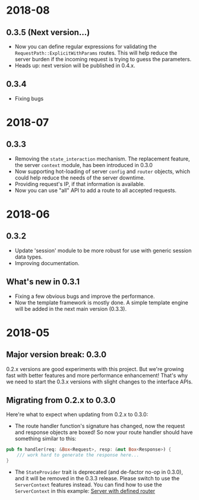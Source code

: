 # 2018-08
## 0.3.5 (Next version...)
- Now you can define regular expressions for validating the `RequestPath::ExplicitWithParams` 
routes. This will help reduce the server burden if the incoming request is trying to guess the parameters.
- Heads up: next version will be published in 0.4.x.

## 0.3.4
- Fixing bugs

# 2018-07
## 0.3.3
- Removing the `state_interaction` mechanism. The replacement feature, the server `context` module, has been introduced
in 0.3.0
- Now supporting hot-loading of server `config` and `router` objects, which could help reduce the needs of the server
downtime.
- Providing request's IP, if that information is available.
- Now you can use "all" API to add a route to all accepted requests.

# 2018-06
## 0.3.2
- Update 'session' module to be more robust for use with generic session data types.
- Improving documentation.

## What's new in 0.3.1
- Fixing a few obvious bugs and improve the performance.
- Now the template framework is mostly done. A simple template engine will be added in the next main version (0.3.3).

# 2018-05
## Major version break: 0.3.0
0.2.x versions are good experiments with this project. But we're growing fast with better
features and more performance enhancement! That's why we need to start the 0.3.x versions
with slight changes to the interface APIs.

## Migrating from 0.2.x to 0.3.0
Here're what to expect when updating from 0.2.x to 0.3.0:

- The route handler function's signature has changed, now the request and response objects
are boxed! So now your route handler should have something similar to this:
```rust
pub fn handler(req: &Box<Request>, resp: &mut Box<Response>) {
    /// work hard to generate the response here...
}
```

- The `StateProvider` trait is deprecated (and de-factor no-op in 0.3.0), and it will be removed in
the 0.3.3 release. Please switch to use the `ServerContext` features instead. You can find how to
use the `ServerContext` in this example: [Server with defined router](https://github.com/Chopinsky/Rusty_Express/blob/master/examples/use_router.rs)